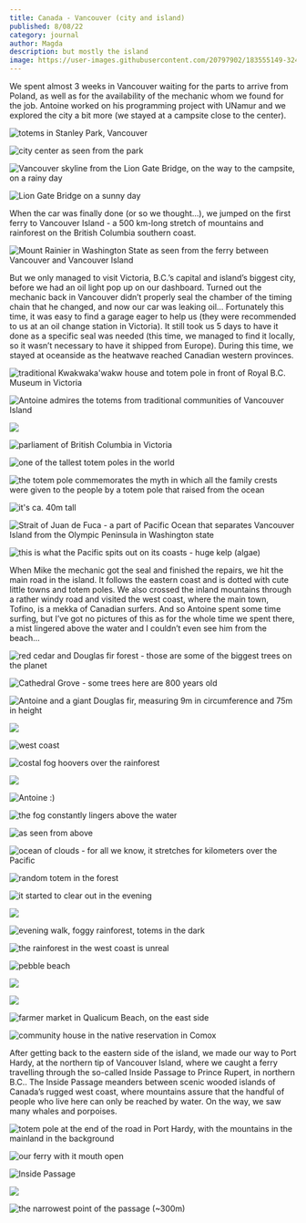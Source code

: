 ```yaml
---
title: Canada - Vancouver (city and island)
published: 8/08/22
category: journal
author: Magda
description: but mostly the island
image: https://user-images.githubusercontent.com/20797902/183555149-324e9622-ecd8-4ca5-972b-c9e9f633ef90.jpg
---
```


We spent almost 3 weeks in Vancouver waiting for the parts to arrive from Poland, as well as for the availability of the mechanic whom we found for the job. Antoine worked on his programming project with UNamur and we explored the city a bit more (we stayed at a campsite close to the center).

![totems in Stanley Park, Vancouver](https://user-images.githubusercontent.com/20797902/183554836-8b5ac777-598a-444f-b665-e85fe4a0dafb.jpg)

![city center as seen from the park](https://user-images.githubusercontent.com/20797902/183554962-9a0ab197-b726-4dfa-95ed-e8954754238b.jpg)

![Vancouver skyline from the Lion Gate Bridge, on the way to the campsite, on a rainy day](https://user-images.githubusercontent.com/20797902/183554984-53270a69-3b5b-4cd6-ac93-ae9ae2bdac90.jpg)

![Lion Gate Bridge on a sunny day](https://user-images.githubusercontent.com/20797902/183555052-cc866c85-691a-4515-95d3-31aafa93be05.jpg)

When the car was finally done (or so we thought…), we jumped on the first ferry to Vancouver Island - a 500 km-long stretch of mountains and rainforest on the British Columbia southern coast. 

![Mount Rainier in Washington State as seen from the ferry between Vancouver and Vancouver Island](https://user-images.githubusercontent.com/20797902/183555115-5fd0d0f7-b3e3-4d5c-8975-1e047036f0e1.jpg)

But we only managed to visit Victoria, B.C.’s capital and island’s biggest city, before we had an oil light pop up on our dashboard. Turned out the mechanic back in Vancouver didn’t properly seal the chamber of the timing chain that he changed, and now our car was leaking oil… Fortunately this time, it was easy to find a garage eager to help us (they were recommended to us at an oil change station in Victoria). It still took us 5 days to have it done as a specific seal was needed (this time, we managed to find it locally, so it wasn’t necessary to have it shipped from Europe). During this time, we stayed at oceanside as the heatwave reached Canadian western provinces.

![traditional Kwakwaka'wakw house and totem pole in front of Royal B.C. Museum in Victoria](https://user-images.githubusercontent.com/20797902/183555149-324e9622-ecd8-4ca5-972b-c9e9f633ef90.jpg)

![Antoine admires the totems from traditional communities of Vancouver Island](https://user-images.githubusercontent.com/20797902/183555224-36b77cb4-9336-4fe8-a5f3-12f872844a73.jpg)

![](https://user-images.githubusercontent.com/20797902/183555288-0339f0e8-1036-43b5-9ebe-f97c0d94dea4.jpg)

![parliament of British Columbia in Victoria](https://user-images.githubusercontent.com/20797902/183555306-db671b16-8bca-4748-a598-6d3c186c0ccb.jpg)

![one of the tallest totem poles in the world](https://user-images.githubusercontent.com/20797902/183555338-c56618d6-f83d-43e1-9aa7-9b9015ecc571.jpg)

![the totem pole commemorates the myth in which all the family crests were given to the people by a totem pole that raised from the ocean](https://user-images.githubusercontent.com/20797902/183555363-d3b3ff66-067a-4704-a443-a724da0f9dd8.jpg)

![it's ca. 40m tall](https://user-images.githubusercontent.com/20797902/183555395-65546d26-b956-4763-b997-3140a2d8f455.jpg)

![Strait of Juan de Fuca - a part of Pacific Ocean that separates Vancouver Island from the Olympic Peninsula in Washington state](https://user-images.githubusercontent.com/20797902/183555419-75612f52-4942-40bc-9d23-65fb8f97a2c7.jpg)

![this is what the Pacific spits out on its coasts - huge kelp (algae) ](https://user-images.githubusercontent.com/20797902/183555458-e4671b0a-ff41-40f4-882f-e1e706d8811e.jpg)

When Mike the mechanic got the seal and finished the repairs, we hit the main road in the island. It follows the eastern coast and is dotted with cute little towns and totem poles. We also crossed the inland mountains through a rather windy road and visited the west coast, where the main town, Tofino, is a mekka of Canadian surfers. And so Antoine spent some time surfing, but I’ve got no pictures of this as for the whole time we spent there, a mist lingered above the water and I couldn’t even see him from the beach…

![red cedar and Douglas fir forest - those are some of the biggest trees on the planet](https://user-images.githubusercontent.com/20797902/183555487-7f6571f3-fa05-4584-b718-08a2e4091ced.jpg)

![Cathedral Grove - some trees here are 800 years old](https://user-images.githubusercontent.com/20797902/183555593-b6469397-d05c-4d02-ab7e-e348673a6674.jpg)

![Antoine and a giant Douglas fir, measuring 9m in circumference and 75m in height](https://user-images.githubusercontent.com/20797902/183555658-20b2c8a9-db3c-44af-9bd8-86493ab8c5d0.jpg)

![](https://user-images.githubusercontent.com/20797902/183555704-1dc44e14-613c-43db-a376-d19e79e403f9.jpg)

![west coast](https://user-images.githubusercontent.com/20797902/183555748-7ec67632-93c7-46c8-9078-76d32308de3a.jpg)

![costal fog hoovers over the rainforest](https://user-images.githubusercontent.com/20797902/183555827-56d4aed3-f7e0-44ca-8560-0c233196a2c6.jpg)

![](https://user-images.githubusercontent.com/20797902/183555900-76a15c94-e4a0-4108-85a7-23119e2d7891.jpg)

![Antoine :)](https://user-images.githubusercontent.com/20797902/183555960-58f74f93-b59e-4d9a-9c2c-a8b2732f2624.jpg)

![the fog constantly lingers above the water](https://user-images.githubusercontent.com/20797902/183556041-d2c04f47-518d-4696-9ee1-85eeb6aaff0a.jpg)

![as seen from above](https://user-images.githubusercontent.com/20797902/183556122-e616caf1-e144-4fa0-ac00-c1cd6b98c2ed.jpg)

![ocean of clouds - for all we know, it stretches for kilometers over the Pacific](https://user-images.githubusercontent.com/20797902/183556251-389ac5df-531f-4adc-b14b-12ed3775b888.jpg)

![random totem in the forest](https://user-images.githubusercontent.com/20797902/183558481-7ac73391-813f-42d0-b6f6-2c8d486e5cf4.jpg)

![it started to clear out in the evening](https://user-images.githubusercontent.com/20797902/183558583-55ef1ae2-e3f8-4daf-8491-f5c3b10f6486.jpg)

![](https://user-images.githubusercontent.com/20797902/183558614-f9c0a31d-42fb-4637-83c0-2ccda2780e4f.jpg)

![evening walk, foggy rainforest, totems in the dark](https://user-images.githubusercontent.com/20797902/183558699-12cb9701-83ad-4072-9f57-20b63b7c50f0.jpg)

![the rainforest in the west coast is unreal](https://user-images.githubusercontent.com/20797902/183558749-3535399f-0592-44e7-ad20-fd62c0f2395e.jpg)

![pebble beach](https://user-images.githubusercontent.com/20797902/183558808-58b996b3-da02-41a9-924a-9a0282a96689.jpg)

![](https://user-images.githubusercontent.com/20797902/183558903-4fe74457-7c42-4b6a-bd40-63b503086b19.jpg)

![](https://user-images.githubusercontent.com/20797902/183558978-94964969-e4ff-4958-a923-ccdf3726e102.jpg)

![farmer market in Qualicum Beach, on the east side](https://user-images.githubusercontent.com/20797902/183559032-0b7feee6-e571-4206-960f-4066ba21e00f.jpg)

![community house in the native reservation in Comox](https://user-images.githubusercontent.com/20797902/183559090-b4f16166-a1bf-4220-a4bd-d44bd5a2d32f.jpg)

After getting back to the eastern side of the island, we made our way to Port Hardy, at the northern tip of Vancouver Island, where we caught a ferry travelling through the so-called Inside Passage to Prince Rupert, in northern B.C.. The Inside Passage meanders between scenic wooded islands of Canada’s rugged west coast, where mountains assure that the handful of people who live here can only be reached by water. On the way, we saw many whales and porpoises.

![totem pole at the end of the road in Port Hardy, with the mountains in the mainland in the background](https://user-images.githubusercontent.com/20797902/183559211-314a90de-e51a-48c3-a982-9e57f80b10b8.jpg)

![our ferry with it mouth open](https://user-images.githubusercontent.com/20797902/183559492-626606bb-b6d9-47f7-a1bc-c166a0f954c0.jpg)

![Inside Passage](https://user-images.githubusercontent.com/20797902/183559521-ce3f775e-2cc9-492e-a4f7-7faee88c7bc1.jpg)

![](https://user-images.githubusercontent.com/20797902/183559574-622259a7-35d4-4789-88ab-e417087769ec.jpg)

![the narrowest point of the passage (~300m)](https://user-images.githubusercontent.com/20797902/183559598-8ce844e8-0a9e-4295-8cca-9c3170d9cc6a.jpg)
